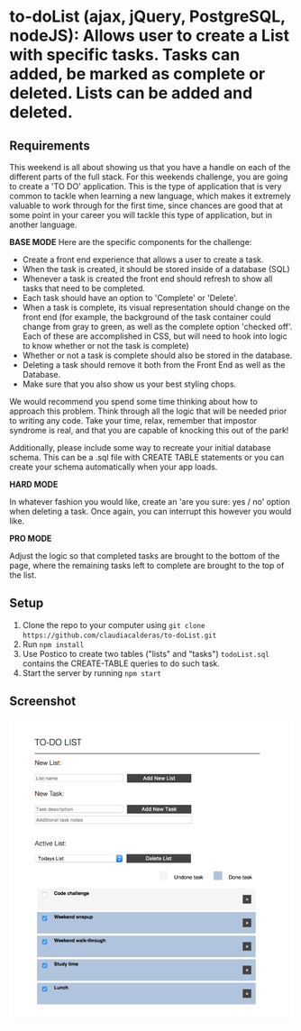 # to-doList (ajax, jQuery, PostgreSQL, nodeJS): Allows user to create a List with specific tasks. Tasks can added, be marked as complete or deleted. Lists can be added and deleted.

## Requirements
This weekend is all about showing us that you have a handle on each of the different parts of the full stack. For this weekends challenge, you are going to create a 'TO DO' application. This is the type of application that is very common to tackle when learning a new language, which makes it extremely valuable to work through for the first time, since chances are good that at some point in your career you will tackle this type of application, but in another language.

**BASE MODE**
Here are the specific components for the challenge:

- Create a front end experience that allows a user to create a task.
- When the task is created, it should be stored inside of a database (SQL)
- Whenever a task is created the front end should refresh to show all tasks that need to be completed.
- Each task should have an option to 'Complete' or 'Delete'.
- When a task is complete, its visual representation should change on the front end (for example, the background of the task container could change from gray to green, as well as the complete option 'checked off'. Each of these are accomplished in CSS, but will need to hook into logic to know whether or not the task is complete)
- Whether or not a task is complete should also be stored in the database.
- Deleting a task should remove it both from the Front End as well as the Database.
- Make sure that you also show us your best styling chops.

We would recommend you spend some time thinking about how to approach this problem. Think through all the logic that will be needed prior to writing any code. Take your time, relax, remember that impostor syndrome is real, and that you are capable of knocking this out of the park!

Additionally, please include some way to recreate your initial database schema. This can be a .sql file with CREATE TABLE statements or you can create your schema automatically when your app loads.

**HARD MODE**

In whatever fashion you would like, create an 'are you sure: yes / no' option when deleting a task. Once again, you can interrupt this however you would like.

**PRO MODE**

Adjust the logic so that completed tasks are brought to the bottom of the page, where the remaining tasks left to complete are brought to the top of the list.

## Setup
1. Clone the repo to your computer using `git clone https://github.com/claudiacalderas/to-doList.git`
2. Run `npm install`
3. Use Postico to create two tables ("lists" and "tasks") `todoList.sql` contains the CREATE-TABLE queries to do such task.
4. Start the server by running `npm start`

## Screenshot
![screenshot](screenshot.png)

